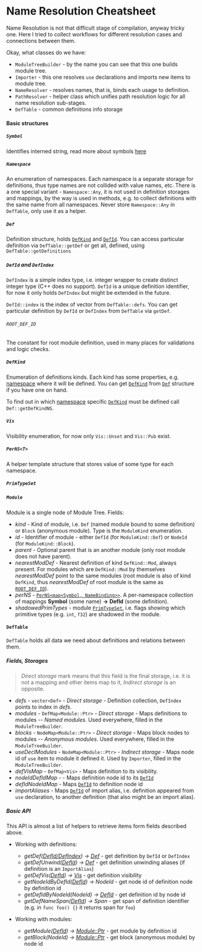 # Name Resolution Cheatsheet

Name Resolution is not that difficult stage of compilation, anyway tricky one.
Here I tried to collect workflows for different resolution cases and connections between them.

Okay, what classes do we have:
- `ModuleTreeBuilder` - by the name you can see that this one builds module tree.
- `Importer` - this one resolves `use` declarations and imports new items to module tree.
- `NameResolver` - resolves names, that is, binds each usage to definition.
- `PathResolver` - helper class which unifies path resolution logic for all name resolution sub-stages.
- `DefTable` - common definitions info storage

#### Basic structures

##### `Symbol`

Identifies interned string, read more about symbols [here](../code-docs/interning.md)

##### `Namespace`

An enumeration of namespaces. Each namespace is a separate storage for definitions, thus type names are not collided with value names, etc.
There is a one special variant - `Namespace::Any`, it is not used in definition storages and mappings, by the way is used in methods, e.g. to collect definitions with the same name from all namespaces. Never store `Namespace::Any` in `DefTable`, only use it as a helper.

##### `Def`

Definition structure, holds [`DefKind`](#defkind) and [`DefId`](#defid-and-defindex). You can access particular definition via `DefTable::getDef` or get all, defined, using `DefTable::getDefinitions`

##### `DefId` and `DefIndex`

`DefIndex` is a simple index type, i.e. integer wrapper to create distinct integer type (C++ does no support).
`DefId` is a unique definition identifier, for now it only holds `DefIndex` but might be extended in the future.

`DefId::index` is the index of vector from `DefTable::defs`. You can get particular definition by `DefId` or `DefIndex` from `DefTable` via `getDef`.

###### `ROOT_DEF_ID`

The constant for root module definition, used in many places for validations and logic checks.

##### `DefKind`

Enumeration of definitions kinds. Each kind has some properties, e.g. [namespace](#namespace) where it will be defined.
You can get [`DefKind`](#defkind) from [`Def`](#def) structure if you have one on hand.

To find out in which [namespace](#namespace) specific [`DefKind`](#defkind) must be defined call `Def::getDefKindNS`.

##### `Vis`

Visibility enumeration, for now only `Vis::Unset` and `Vis::Pub` exist.

##### `PerNS<T>`

A helper template structure that stores value of some type for each namespace.

##### `PrimTypeSet`

##### `Module`

Module is a single node of Module Tree.
Fields:
- _kind_  - Kind of module, i.e. `Def` (named module bound to some definition) or `Block` (anonymous module). Type is the `ModuleKind` enumeration.
- _id_ - Identifier of module - either `DefId` (for `ModuleKind::Def`) or `NodeId` (for `ModuleKind::Block`).
- _parent_ - Optional parent that is an another module (only root module does not have parent).
- _nearestModDef_ - Nearest definition of kind `DefKind::Mod`, always present. For modules which are `DefKind::Mod` by themselves _nearestModDef_ point to the same modules (root module is also of kind `DefKind`, thus _nearestModDef_ of root module is the same as [`ROOT_DEF_ID`](#root_def_id)).
- _perNS_ - [`PerNS<map<Symbol, NameBinding>>`](#pernst). A per-namespace collection of mappings __Symbol__ (some name) __->__ __DefId__ (some definition).
- _shadowedPrimTypes_ - module [`PrimTypeSet`](#primtypeset), i.e. flags showing which primitive types (e.g. `int`, `f32`) are shadowed in the module.


#### `DefTable`

`DefTable` holds all data we need about definitions and relations between them.

##### Fields, Storages

> _Direct storage_ mark means that this field is the final storage, i.e. it is not a mapping and other items map to it, _Indirect storage_ is an opposite.

- _defs_ - `vector<Def>` - _Direct storage_ - Definition collection, `DefIndex` points to index in _defs_.
- _modules_ - `DefMap<Module::Ptr>` - _Direct storage_ - Maps definitions to modules -- _Named modules_. Used everywhere, filled in the `ModuleTreeBuilder`.
- _blocks_ - `NodeMap<Module::Ptr>` - _Direct storage_ - Maps block nodes to modules -- _Anonymous modules_. Used everywhere, filled in the `ModuleTreeBuilder`.
- _useDeclModules_ - `NodeMap<Module::Ptr>` - _Indirect storage_ - Maps node id of `use` item to module it defined it. Used by `Importer`, filled in the `ModuleTreeBuilder`.
- _defVisMap_ - `DefMap<Vis>` - Maps definition to its visibility.
- _nodeIdDefIdMap_ -  - Maps definition node id to its [`DefId`](#defid-and-defindex)
- _defIdNodeIdMap_ - Maps [`DefId`](#defid-and-defindex) to definition node id
- _importAliases_ - Maps [`DefId`](#defid-and-defindex) of import alias, i.e. definition appeared from `use` declaration, to another definition (that also might be an import alias).

##### Basic API

This API is almost a list of helpers to retrieve items form fields described above.

- Working with definitions:
  - _getDef([DefId/DefIndex](#defid-and-defindex)) -> [Def](#def)_ - get definition by `DefId` or `DefIndex`
  - _getDefUnwind([DefId](#defid-and-defindex)) -> [Def](#def)_ - get definition unwinding aliases (if definition is an `ImportAlias`)
  - _getDefVis([DefId](#defid-and-defindex)) -> [Vis](#vis)_ - get definition visibility
  - _getNodeIdByDefId([DefId](#defid-and-defindex)) -> NodeId_ - get node id of definition node by definition id
  - _getDefIdByNodeId(NodeId) -> [DefId](#defid-and-defindex)_ - get definition id by node id
  - _getDefNameSpan([DefId](#defid-and-defindex)) -> Span_ - get span of definition identifier (e.g. in `func foo() {}` it returns span for `foo`)

- Working with modules:
  - _getModule([DefId](#defid-and-defindex)) -> [Module::Ptr](#module)_ - get module by definition id
  - _getBlock(NodeId) -> [Module::Ptr](#module)_ - get block (anonymous module) by node id

